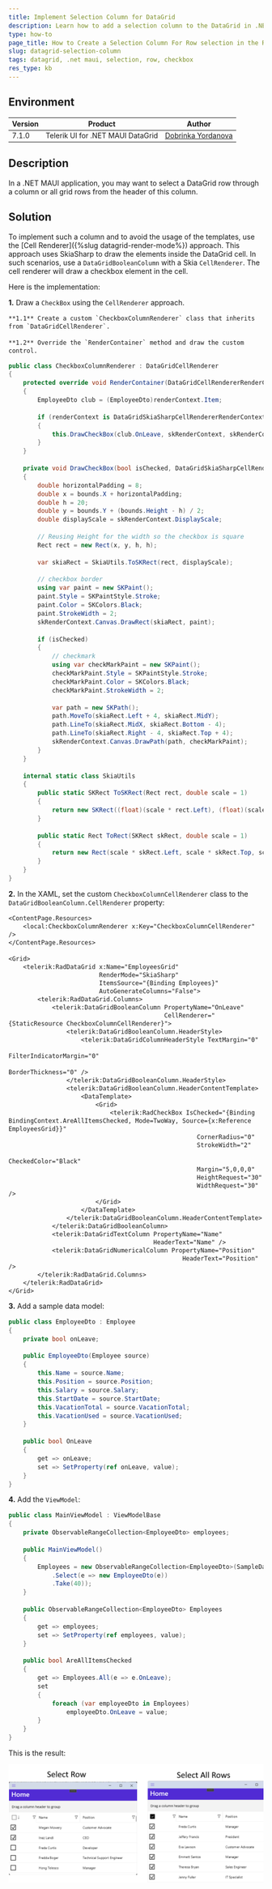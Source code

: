 ```yaml
---
title: Implement Selection Column for DataGrid
description: Learn how to add a selection column to the DataGrid in .NET MAUI so the user can select the entire row using or select all rows.
type: how-to
page_title: How to Create a Selection Column For Row selection in the RadDataGrid for .NET MAUI
slug: datagrid-selection-column
tags: datagrid, .net maui, selection, row, checkbox
res_type: kb
---
```


## Environment

| Version | Product | Author | 
| --- | --- | ---- | 
| 7.1.0 | Telerik UI for .NET MAUI DataGrid | [Dobrinka Yordanova](https://www.telerik.com/blogs/author/dobrinka-yordanova)| 

## Description

In a .NET MAUI application, you may want to select a DataGrid row through a column or all grid rows from the header of this column.

## Solution

To implement such a column and to avoid the usage of the templates, use the [Cell Renderer]({%slug datagrid-render-mode%}) approach. This approach uses SkiaSharp to draw the elements inside the DataGrid cell. In such scenarios, use a `DataGridBooleanColumn` with a Skia `CellRenderer`. The cell renderer will draw a checkbox element in the cell.

Here is the implementation:

**1.** Draw a `CheckBox` using the `CellRenderer` approach. 

    **1.1** Create a custom `CheckboxColumnRenderer` class that inherits from `DataGridCellRenderer`. 
    
    **1.2** Override the `RenderContainer` method and draw the custom control.

```C#
public class CheckboxColumnRenderer : DataGridCellRenderer
{
    protected override void RenderContainer(DataGridCellRendererRenderContext renderContext)
    {
        EmployeeDto club = (EmployeeDto)renderContext.Item;

        if (renderContext is DataGridSkiaSharpCellRendererRenderContext skRenderContext)
        {
            this.DrawCheckBox(club.OnLeave, skRenderContext, skRenderContext.Bounds);
        }
    }

    private void DrawCheckBox(bool isChecked, DataGridSkiaSharpCellRendererRenderContext skRenderContext, Rect bounds)
    {
        double horizontalPadding = 8;
        double x = bounds.X + horizontalPadding;
        double h = 20;
        double y = bounds.Y + (bounds.Height - h) / 2;
        double displayScale = skRenderContext.DisplayScale;

        // Reusing Height for the width so the checkbox is square
        Rect rect = new Rect(x, y, h, h);

        var skiaRect = SkiaUtils.ToSKRect(rect, displayScale);

        // checkbox border
        using var paint = new SKPaint();
        paint.Style = SKPaintStyle.Stroke;
        paint.Color = SKColors.Black;
        paint.StrokeWidth = 2;
        skRenderContext.Canvas.DrawRect(skiaRect, paint);

        if (isChecked)
        {
            // checkmark
            using var checkMarkPaint = new SKPaint();
            checkMarkPaint.Style = SKPaintStyle.Stroke;
            checkMarkPaint.Color = SKColors.Black;
            checkMarkPaint.StrokeWidth = 2;

            var path = new SKPath();
            path.MoveTo(skiaRect.Left + 4, skiaRect.MidY);
            path.LineTo(skiaRect.MidX, skiaRect.Bottom - 4);
            path.LineTo(skiaRect.Right - 4, skiaRect.Top + 4);
            skRenderContext.Canvas.DrawPath(path, checkMarkPaint);
        }
    }

    internal static class SkiaUtils
    {
        public static SKRect ToSKRect(Rect rect, double scale = 1)
        {
            return new SKRect((float)(scale * rect.Left), (float)(scale * rect.Top), (float)(scale * rect.Right), (float)(scale * rect.Bottom));
        }

        public static Rect ToRect(SKRect skRect, double scale = 1)
        {
            return new Rect(scale * skRect.Left, scale * skRect.Top, scale * skRect.Right, scale * skRect.Bottom);
        }
    }
}
```


**2.** In the XAML, set the custom `CheckboxColumnCellRenderer` class to the `DataGridBooleanColumn.CellRenderer` property:

```XAML
<ContentPage.Resources>
    <local:CheckboxColumnRenderer x:Key="CheckboxColumnCellRenderer" />
</ContentPage.Resources>

<Grid>
    <telerik:RadDataGrid x:Name="EmployeesGrid"
                         RenderMode="SkiaSharp"
                         ItemsSource="{Binding Employees}"
                         AutoGenerateColumns="False">
        <telerik:RadDataGrid.Columns>
            <telerik:DataGridBooleanColumn PropertyName="OnLeave"
                                           CellRenderer="{StaticResource CheckboxColumnCellRenderer}">
                <telerik:DataGridBooleanColumn.HeaderStyle>
                    <telerik:DataGridColumnHeaderStyle TextMargin="0"
                                                        FilterIndicatorMargin="0"
                                                        BorderThickness="0" />
                </telerik:DataGridBooleanColumn.HeaderStyle>
                <telerik:DataGridBooleanColumn.HeaderContentTemplate>
                    <DataTemplate>
                        <Grid>
                            <telerik:RadCheckBox IsChecked="{Binding BindingContext.AreAllItemsChecked, Mode=TwoWay, Source={x:Reference EmployeesGrid}}"
                                                    CornerRadius="0"
                                                    StrokeWidth="2"
                                                    CheckedColor="Black"
                                                    Margin="5,0,0,0"
                                                    HeightRequest="30"
                                                    WidthRequest="30" />
                        </Grid>
                    </DataTemplate>
                </telerik:DataGridBooleanColumn.HeaderContentTemplate>
            </telerik:DataGridBooleanColumn>
            <telerik:DataGridTextColumn PropertyName="Name"
                                        HeaderText="Name" />
            <telerik:DataGridNumericalColumn PropertyName="Position"
                                                HeaderText="Position" />
        </telerik:RadDataGrid.Columns>
    </telerik:RadDataGrid>
</Grid>
```

**3.** Add a sample data model:

```C#
public class EmployeeDto : Employee
{
    private bool onLeave;

    public EmployeeDto(Employee source)
    {
        this.Name = source.Name;
        this.Position = source.Position;
        this.Salary = source.Salary;
        this.StartDate = source.StartDate;
        this.VacationTotal = source.VacationTotal;
        this.VacationUsed = source.VacationUsed;
    }

    public bool OnLeave
    {
        get => onLeave;
        set => SetProperty(ref onLeave, value);
    }
}
```

**4.** Add the `ViewModel`:

```C#
public class MainViewModel : ViewModelBase
{
    private ObservableRangeCollection<EmployeeDto> employees;

    public MainViewModel()
    {
        Employees = new ObservableRangeCollection<EmployeeDto>(SampleDataService.Current.GenerateEmployeeData()
            .Select(e => new EmployeeDto(e))
            .Take(40));
    }

    public ObservableRangeCollection<EmployeeDto> Employees
    {
        get => employees;
        set => SetProperty(ref employees, value);
    }

    public bool AreAllItemsChecked
    {
        get => Employees.All(e => e.OnLeave);
        set
        {
            foreach (var employeeDto in Employees) 
                employeeDto.OnLeave = value;
        }
    }
}
```

This is the result:

![.NET MAUI DataGrid Selection Column](images/datagrid-selection-column.png)